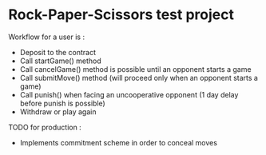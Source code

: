 # Rock-Paper-Scissors test project

Workflow for a user is :
- Deposit to the contract
- Call startGame() method
- Call cancelGame() method is possible until an opponent starts a game
- Call submitMove() method (will proceed only when an opponent starts a game)
- Call punish() when facing an uncooperative opponent (1 day delay before punish is possible)
- Withdraw or play again

TODO for production : 
- Implements commitment scheme in order to conceal moves
